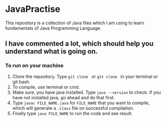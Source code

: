 # JavaPractise

This repository is a collection of Java files which I am using to learn fundamentals of Java Programming Language.

## I have commented a lot, which should help you understand what is going on.

### To run on your machine
1. Clone the repsoitory. Type `git clone ` or `git clone ` in your terminal or git bash.
2. To compile, use terminal or cmd. 
3. Make sure, you have java installed. Type `java --version` to check. If you have not installed java, go ahead and do that first.
4. Type `javac FILE_NAME.java` for `FILE_NAME` that you want to compile, which will generate a `.class` file on successful compilation.
5. Finally type `java FILE_NAME` to run the code and see result.

